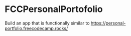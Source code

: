 # FCCPersonalPortofolio
Build an app that is functionally similar to https://personal-portfolio.freecodecamp.rocks/
